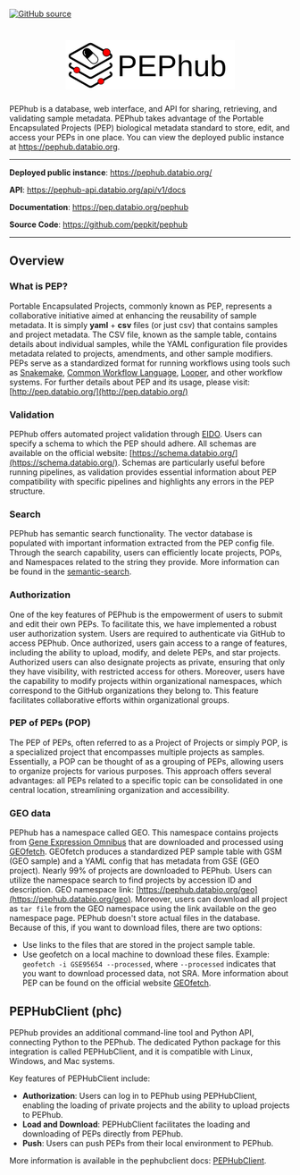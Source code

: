 [![GitHub source](https://img.shields.io/badge/source-github-354a75?logo=github)](https://github.com/pepkit/pephub)


<h1 align="center"><img src="img/pephub_logo.svg" class="img-header "> </h1>


PEPhub is a database, web interface, and API for sharing, retrieving, and validating sample metadata. PEPhub takes advantage of the Portable Encapsulated Projects (PEP) biological metadata standard to store, edit, and access your PEPs in one place. You can view the deployed public instance at <https://pephub.databio.org>.

---

**Deployed public instance**: <a href="https://pephub.databio.org/" target="_blank">https://pephub.databio.org/</a>

**API**: <a href="https://pephub-api.databio.org/api/v1/docs" target="_blank">https://pephub-api.databio.org/api/v1/docs</a>

**Documentation**: <a href="https://pep.databio.org/pephub" target="_blank">https://pep.databio.org/pephub</a>

**Source Code**: <a href="https://github.com/pepkit/pephub" target="_blank">https://github.com/pepkit/pephub</a>

----
## Overview

### What is PEP?
Portable Encapsulated Projects, commonly known as PEP, represents a collaborative initiative aimed at enhancing the reusability of sample metadata. It is simply **yaml** + **csv** files (or just csv) that contains samples and project metadata. The CSV file, known as the sample table, contains details about individual samples, while the YAML configuration file provides metadata related to projects, amendments, and other sample modifiers.
PEPs serve as a standardized format for running workflows using tools such as [Snakemake](https://snakemake.readthedocs.io/en/stable/), [Common Workflow Language](https://www.commonwl.org/), [Looper](http://pep.databio.org/looper), and other workflow systems.
For further details about PEP and its usage, please visit: [http://pep.databio.org/](http://pep.databio.org/)

### Validation

PEPhub offers automated project validation through [EIDO](http://pep.databio.org/eido). Users can specify a schema to which the PEP should adhere. All schemas are available on the official website: [https://schema.databio.org/](https://schema.databio.org/). Schemas are particularly useful before running pipelines, as validation provides essential information about PEP compatibility with specific pipelines and highlights any errors in the PEP structure.

### Search
PEPhub has semantic search functionality. The vector database is populated with important information extracted from the PEP config file. Through the search capability, users can efficiently locate projects, POPs, and Namespaces related to the string they provide.
More information can be found in the [semantic-search](https://pep.databio.org/pephub/semantic-search/).


### Authorization
One of the key features of PEPhub is the empowerment of users to submit and edit their own PEPs. To facilitate this, we have implemented a robust user authorization system. Users are required to authenticate via GitHub to access PEPhub.
Once authorized, users gain access to a range of features, including the ability to upload, modify, and delete PEPs, and star projects. Authorized users can also designate projects as private, ensuring that only they have visibility, with restricted access for others.
Moreover, users have the capability to modify projects within organizational namespaces, which correspond to the GitHub organizations they belong to. This feature facilitates collaborative efforts within organizational groups.

### PEP of PEPs (POP)
The PEP of PEPs, often referred to as a Project of Projects or simply POP, is a specialized project that encompasses multiple projects as samples. Essentially, a POP can be thought of as a grouping of PEPs, allowing users to organize projects for various purposes. This approach offers several advantages: all PEPs related to a specific topic can be consolidated in one central location, streamlining organization and accessibility.


### GEO data
PEPhub has a namespace called GEO. This namespace contains projects from [Gene Expression Omnibus](https://www.ncbi.nlm.nih.gov/geo/) that are downloaded and processed using [GEOfetch](https://geofetch.databio.org/en/latest/). GEOfetch produces a standardized PEP sample table with GSM (GEO sample) and a YAML config that has metadata from GSE (GEO project). Nearly 99% of projects are downloaded to PEPhub. Users can utilize the namespace search to find projects by accession ID and description.
GEO namespace link: [https://pephub.databio.org/geo](https://pephub.databio.org/geo).
Moreover, users can download all project as `tar file` from the GEO namespace using the link available on the geo namespace page.
PEPhub doesn't store actual files in the database. Because of this, if you want to download files, there are two options:

 - Use links to the files that are stored in the project sample table.
 - Use geofetch on a local machine to download these files.
Example: `geofetch -i GSE95654 --processed`, where `--processed` indicates that you want to download processed data, not SRA. More information about PEP can be found on the official website [GEOfetch](https://geofetch.databio.org/en/latest/).


## PEPHubClient (phc)

PEPhub provides an additional command-line tool and Python API, connecting Python to the PEPhub. The dedicated Python package for this integration is called PEPHubClient, and it is compatible with Linux, Windows, and Mac systems.

Key features of PEPHubClient include:

- **Authorization**: Users can log in to PEPhub using PEPHubClient, enabling the loading of private projects and the ability to upload projects to PEPhub.
- **Load and Download**: PEPHubClient facilitates the loading and downloading of PEPs directly from PEPhub.
- **Push**: Users can push PEPs from their local environment to PEPhub.

More information is available in the pephubclient docs: [PEPHubClient](https://pep.databio.org/pephub/pephubclient).